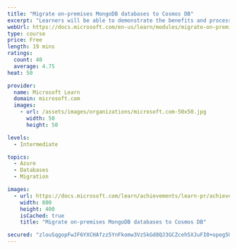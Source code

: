 ```yaml
---
title: "Migrate on-premises MongoDB databases to Cosmos DB"
excerpt: "Learners will be able to demonstrate the benefits and processes for moving a MongoDB database to the Azure Cosmos DB for MongoDB API."
webUrl: https://docs.microsoft.com/en-us/learn/modules/migrate-on-premises-mongodb-databases-azure-database-mongodb/
type: course
price: Free
length: 19 mins
ratings:
  count: 40
  average: 4.75
heat: 50

provider:
  name: Microsoft Learn
  domain: microsoft.com
  images:
    - url: /assets/images/organizations/microsoft.com-50x50.jpg
      width: 50
      height: 50

levels:
  - Intermediate

topics:
  - Azure
  - Databases
  - Migration

images:
  - url: https://docs.microsoft.com/learn/achievements/learn-pr/achievements/migrate-on-premises-mongodb-databases-to-cosmos-db-social.png
    width: 800
    height: 400
    isCached: true
    title: "Migrate on-premises MongoDB databases to Cosmos DB"

secured: "zlouSqgopFwJF6YXCHAfzz5YnFkomw3VzSkGd8QJ3GCZceh5XJuFI0+opeg5UVL7hvvnAeue2jEfiheW3zLDmMG4/4aem9jYWj5nOiTcmwgZZGMqvJKK4D0z3ZdMO39BMmaJrIQs8oUUdDNrmXIYh55/01Dt1pisBLp+bQ1ndnWmNjWG0OdSge7Jnzvnpv3w9JMuvWKRu8yCI72kwNf2eJRVpf+JpydA4WIAKa0Ro4gwQYDCsI2AmV4TMICtuKwPWUFilBRU8PCMrJCzuuA2LkO/2SPcRbc9jmgM1IJAtBHd8nMGXmJb6OcjRgk8i0Jjw8yYKV8ofZATT7Sckyyq3s1vztZ0tOMim6lXGbYF1CH/7vE1VfRR4OIYrUQ3jTu6ioUZEyudERXVviYj7e8Y5Q==;C/CaiNvWW7kDJCcnMze8/g=="
---
```


